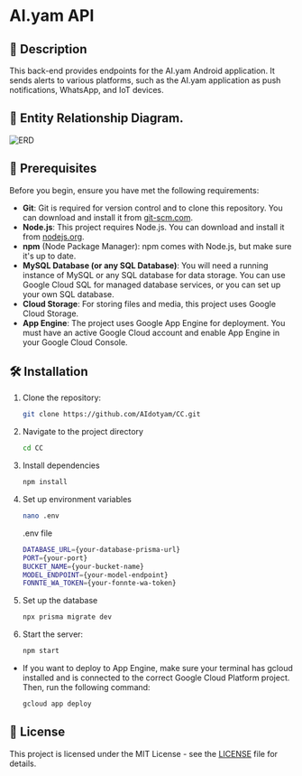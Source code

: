 # AI.yam API

## 📖 Description

This back-end provides endpoints for the AI.yam Android application. It sends alerts to various platforms, such as the AI.yam application as push notifications, WhatsApp, and IoT devices.

## 🌟 Entity Relationship Diagram.

![ERD](https://storage.googleapis.com/aidotyam/readme/erd.png)

## 📝 Prerequisites

Before you begin, ensure you have met the following requirements:

- **Git**: Git is required for version control and to clone this repository. You can download and install it from [git-scm.com](https://git-scm.com/).
- **Node.js**: This project requires Node.js. You can download and install it from [nodejs.org](https://nodejs.org/).
- **npm** (Node Package Manager): npm comes with Node.js, but make sure it's up to date.
- **MySQL Database (or any SQL Database)**: You will need a running instance of MySQL or any SQL database for data storage. You can use Google Cloud SQL for managed database services, or you can set up your own SQL database.
- **Cloud Storage**: For storing files and media, this project uses Google Cloud Storage.
- **App Engine**: The project uses Google App Engine for deployment. You must have an active Google Cloud account and enable App Engine in your Google Cloud Console.

## 🛠️ Installation

1. Clone the repository:

   ```bash
   git clone https://github.com/AIdotyam/CC.git
   ```

2. Navigate to the project directory

   ```bash
   cd CC
   ```

3. Install dependencies

   ```bash
   npm install
   ```

4. Set up environment variables

   ```bash
   nano .env
   ```

   .env file

   ```bash
   DATABASE_URL={your-database-prisma-url}
   PORT={your-port}
   BUCKET_NAME={your-bucket-name}
   MODEL_ENDPOINT={your-model-endpoint}
   FONNTE_WA_TOKEN={your-fonnte-wa-token}
   ```

5. Set up the database

   ```bash
   npx prisma migrate dev
   ```

6. Start the server:

   ```bash
   npm start
   ```

- If you want to deploy to App Engine, make sure your terminal has gcloud installed and is connected to the correct Google Cloud Platform project. Then, run the following command:

  ```bash
  gcloud app deploy
  ```

## 📜 License

This project is licensed under the MIT License - see the [LICENSE](LICENSE) file for details.
